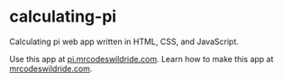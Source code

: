 # calculating-pi

Calculating pi web app written in HTML, CSS, and JavaScript.

Use this app at [pi.mrcodeswildride.com](https://pi.mrcodeswildride.com/).
Learn how to make this app at [mrcodeswildride.com](https://www.mrcodeswildride.com/).
